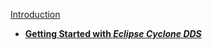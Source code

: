 [Introduction](./index.md)

- [**Getting Started with _Eclipse Cyclone DDS_**](InstallCycloneDDS/index.md)